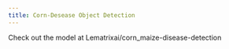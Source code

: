 ```yaml
---
title: Corn-Desease Object Detection
---
```


Check out the model at Lematrixai/corn_maize-disease-detection
